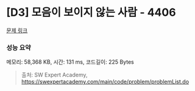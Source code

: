 # [D3] 모음이 보이지 않는 사람 - 4406 

[문제 링크](https://swexpertacademy.com/main/code/problem/problemDetail.do?contestProbId=AWNcD_66pUEDFAV8) 

### 성능 요약

메모리: 58,368 KB, 시간: 131 ms, 코드길이: 225 Bytes



> 출처: SW Expert Academy, https://swexpertacademy.com/main/code/problem/problemList.do